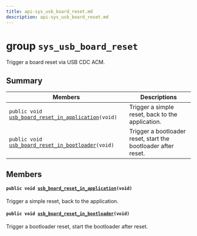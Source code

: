 ```yaml
---
title: api-sys_usb_board_reset.md
description: api-sys_usb_board_reset.md
---
```

# group `sys_usb_board_reset` 

Trigger a board reset via USB CDC ACM.

## Summary

 Members                        | Descriptions                                
--------------------------------|---------------------------------------------
`public void `[`usb_board_reset_in_application`](#group__sys__usb__board__reset_1ga3c191c3707d37d30c4284f26985cf215)`(void)`            | Trigger a simple reset, back to the application.
`public void `[`usb_board_reset_in_bootloader`](#group__sys__usb__board__reset_1gaf64d71aad07429c0ad600615b7c360ab)`(void)`            | Trigger a bootloader reset, start the bootloader after reset.

## Members

#### `public void `[`usb_board_reset_in_application`](#group__sys__usb__board__reset_1ga3c191c3707d37d30c4284f26985cf215)`(void)` 

Trigger a simple reset, back to the application.

#### `public void `[`usb_board_reset_in_bootloader`](#group__sys__usb__board__reset_1gaf64d71aad07429c0ad600615b7c360ab)`(void)` 

Trigger a bootloader reset, start the bootloader after reset.


